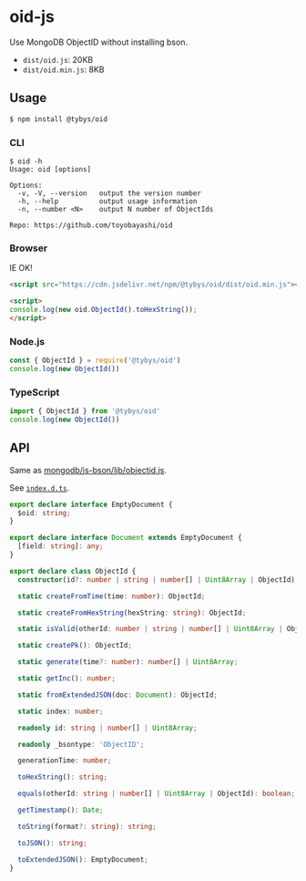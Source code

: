 # oid-js

Use MongoDB ObjectID without installing bson.

* `dist/oid.js`: 20KB
* `dist/oid.min.js`: 8KB

## Usage

``` bash
$ npm install @tybys/oid
```

### CLI

```
$ oid -h
Usage: oid [options]

Options:
  -v, -V, --version   output the version number
  -h, --help          output usage information
  -n, --number <N>    output N number of ObjectIds

Repo: https://github.com/toyobayashi/oid
```

### Browser

IE OK!

``` html
<script src="https://cdn.jsdelivr.net/npm/@tybys/oid/dist/oid.min.js"></script>

<script>
console.log(new oid.ObjectId().toHexString());
</script>
```

### Node.js

``` js
const { ObjectId } = require('@tybys/oid')
console.log(new ObjectId())
```

### TypeScript

``` ts
import { ObjectId } from '@tybys/oid'
console.log(new ObjectId())
```

## API

Same as [mongodb/js-bson/lib/objectid.js](https://github.com/mongodb/js-bson/blob/master/lib/objectid.js).

See [`index.d.ts`](https://github.com/toyobayashi/oid/blob/master/index.d.ts).

``` ts
export declare interface EmptyDocument {
  $oid: string;
}

export declare interface Document extends EmptyDocument {
  [field: string]: any;
}

export declare class ObjectId {
  constructor(id?: number | string | number[] | Uint8Array | ObjectId);

  static createFromTime(time: number): ObjectId;

  static createFromHexString(hexString: string): ObjectId;

  static isValid(otherId: number | string | number[] | Uint8Array | ObjectId): boolean;

  static createPk(): ObjectId;

  static generate(time?: number): number[] | Uint8Array;

  static getInc(): number;

  static fromExtendedJSON(doc: Document): ObjectId;

  static index: number;

  readonly id: string | number[] | Uint8Array;

  readonly _bsontype: 'ObjectID';

  generationTime: number;

  toHexString(): string;

  equals(otherId: string | number[] | Uint8Array | ObjectId): boolean;

  getTimestamp(): Date;

  toString(format?: string): string;

  toJSON(): string;

  toExtendedJSON(): EmptyDocument;
}
```
